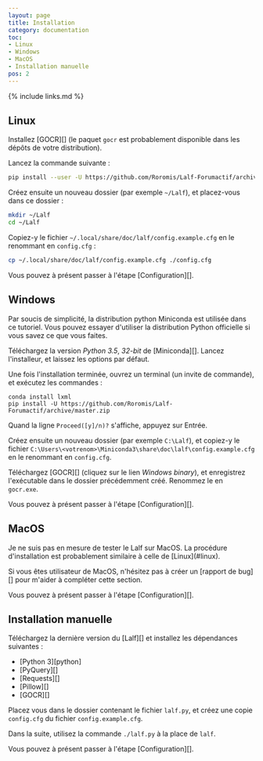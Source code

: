 ```yaml
---
layout: page
title: Installation
category: documentation
toc:
- Linux
- Windows
- MacOS
- Installation manuelle
pos: 2
---
```


{% include links.md %}

## Linux

Installez [GOCR][] (le paquet `gocr` est probablement disponible dans
les dépôts de votre distribution).

Lancez la commande suivante :

```bash
pip install --user -U https://github.com/Roromis/Lalf-Forumactif/archive/master.zip
```

Créez ensuite un nouveau dossier (par exemple `~/Lalf`), et
placez-vous dans ce dossier :

```bash
mkdir ~/Lalf
cd ~/Lalf
```

Copiez-y le fichier `~/.local/share/doc/lalf/config.example.cfg` en le
renommant en `config.cfg` :

```bash
cp ~/.local/share/doc/lalf/config.example.cfg ./config.cfg
```

Vous pouvez à présent passer à l'étape [Configuration][].

## Windows

<div class="information" markdown="1">
Par soucis de simplicité, la distribution python Miniconda est
utilisée dans ce tutoriel. Vous pouvez essayer d'utiliser la
distribution Python officielle si vous savez ce que vous faites.
</div>

Téléchargez la version *Python 3.5*, *32-bit* de [Miniconda][]. Lancez
l'installeur, et laissez les options par défaut.

Une fois l'installation terminée, ouvrez un terminal (un invite de
commande), et exécutez les commandes :

```batch
conda install lxml
pip install -U https://github.com/Roromis/Lalf-Forumactif/archive/master.zip
```

Quand la ligne `Proceed([y]/n)?` s'affiche, appuyez sur Entrée.

Créez ensuite un nouveau dossier (par exemple `C:\Lalf`), et copiez-y
le fichier
`C:\Users\<votrenom>\Miniconda3\share\doc\lalf\config.example.cfg` en
le renommant en `config.cfg`.

Téléchargez [GOCR][] (cliquez sur le lien *Windows binary*), et
enregistrez l'exécutable dans le dossier précédemment créé. Renommez le
en `gocr.exe`.

Vous pouvez à présent passer à l'étape [Configuration][].

## MacOS

<div class="information" markdown="1">
Je ne suis pas en mesure de tester le Lalf sur MacOS. La procédure
d'installation est probablement similaire à celle de [Linux](#linux).

Si vous êtes utilisateur de MacOS, n'hésitez pas à créer un
[rapport de bug][] pour m'aider à compléter cette section.
</div>

Vous pouvez à présent passer à l'étape [Configuration][].

## Installation manuelle

Téléchargez la dernière version du [Lalf][] et installez les
dépendances suivantes :

- [Python 3][python]
- [PyQuery][]
- [Requests][]
- [Pillow][]
- [GOCR][]

Placez vous dans le dossier contenant le fichier `lalf.py`, et créez
une copie `config.cfg` du fichier `config.example.cfg`.

Dans la suite, utilisez la commande `./lalf.py` à la place de `lalf`.

Vous pouvez à présent passer à l'étape [Configuration][].
